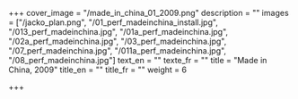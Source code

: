 +++
cover_image = "/made_in_china_01_2009.png"
description = ""
images = ["/jacko_plan.png", "/01_perf_madeinchina_install.jpg", "/013_perf_madeinchina.jpg", "/01a_perf_madeinchina.jpg", "/02a_perf_madeinchina.jpg", "/03_perf_madeinchina.jpg", "/07_perf_madeinchina.jpg", "/011a_perf_madeinchina.jpg", "/08_perf_madeinchina.jpg"]
text_en = ""
texte_fr = ""
title = "Made in China, 2009"
title_en = ""
title_fr = ""
weight = 6

+++

